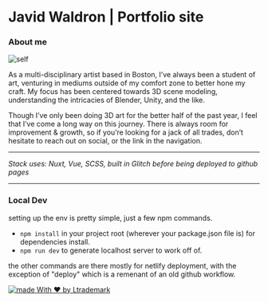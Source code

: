 # Javid Waldron | Portfolio site
### About me

![self](https://cdn.glitch.global/c2f99bc4-f921-4cee-90b5-df019f304eee/displaypicture.jpg?v=1652303653900)

As a multi-disciplinary artist based in Boston, I’ve always been a student of art, venturing in mediums outside of my comfort zone to better hone my craft. My focus has been centered towards 3D scene modeling, understanding the intricacies of Blender, Unity, and the like.

Though I’ve only been doing 3D art for the better half of the past year, I feel that I’ve come a long way on this journey. There is always room for improvement &amp; growth, so if you’re looking for a jack of all trades, don’t hesitate to reach out on social, or the link in the navigation.

---
*Stack uses: Nuxt, Vue, SCSS, built in Glitch before being deployed to github pages*

---

### Local Dev

setting up the env is pretty simple, just a few npm commands.

- `npm install` in your project root (wherever your package.json file is) for dependencies install.
- `npm run dev` to generate localhost server to work off of.

the other commands are there mostly for netlify deployment, with the exception of "deploy" which is a remenant of an old github workflow.

[![made With ❤️ by Ltrademark](https://static.basedcdn.com/madebyLTM/src/assets/made-with-less3-by-ltrademark.png)](https://ltrdmrk.co)